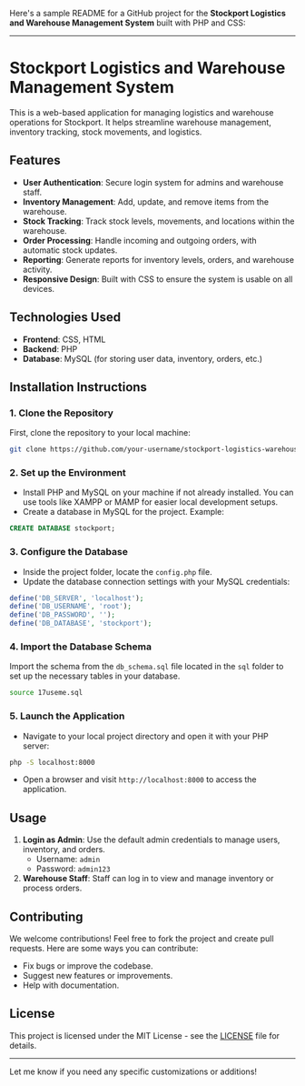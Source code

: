 Here's a sample README for a GitHub project for the **Stockport Logistics and Warehouse Management System** built with PHP and CSS:

---

# Stockport Logistics and Warehouse Management System

This is a web-based application for managing logistics and warehouse operations for Stockport. It helps streamline warehouse management, inventory tracking, stock movements, and logistics.

## Features
- **User Authentication**: Secure login system for admins and warehouse staff.
- **Inventory Management**: Add, update, and remove items from the warehouse.
- **Stock Tracking**: Track stock levels, movements, and locations within the warehouse.
- **Order Processing**: Handle incoming and outgoing orders, with automatic stock updates.
- **Reporting**: Generate reports for inventory levels, orders, and warehouse activity.
- **Responsive Design**: Built with CSS to ensure the system is usable on all devices.

## Technologies Used
- **Frontend**: CSS, HTML
- **Backend**: PHP
- **Database**: MySQL (for storing user data, inventory, orders, etc.)

## Installation Instructions

### 1. Clone the Repository
First, clone the repository to your local machine:
```bash
git clone https://github.com/your-username/stockport-logistics-warehouse.git
```

### 2. Set up the Environment
- Install PHP and MySQL on your machine if not already installed. You can use tools like XAMPP or MAMP for easier local development setups.
- Create a database in MySQL for the project. Example:
```sql
CREATE DATABASE stockport;
```

### 3. Configure the Database
- Inside the project folder, locate the `config.php` file.
- Update the database connection settings with your MySQL credentials:
```php
define('DB_SERVER', 'localhost');
define('DB_USERNAME', 'root');
define('DB_PASSWORD', '');
define('DB_DATABASE', 'stockport');
```

### 4. Import the Database Schema
Import the schema from the `db_schema.sql` file located in the `sql` folder to set up the necessary tables in your database.

```bash
source 17useme.sql
```

### 5. Launch the Application
- Navigate to your local project directory and open it with your PHP server:
```bash
php -S localhost:8000
```
- Open a browser and visit `http://localhost:8000` to access the application.

## Usage
1. **Login as Admin**: Use the default admin credentials to manage users, inventory, and orders.
   - Username: `admin`
   - Password: `admin123`
2. **Warehouse Staff**: Staff can log in to view and manage inventory or process orders.

## Contributing
We welcome contributions! Feel free to fork the project and create pull requests. Here are some ways you can contribute:
- Fix bugs or improve the codebase.
- Suggest new features or improvements.
- Help with documentation.

## License
This project is licensed under the MIT License - see the [LICENSE](LICENSE) file for details.

---

Let me know if you need any specific customizations or additions!
